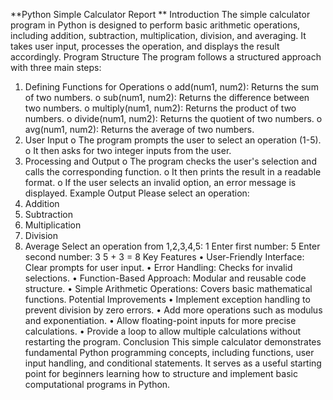 **Python Simple Calculator Report **
Introduction 
The simple calculator program in Python is designed to perform basic arithmetic operations, including addition, subtraction, multiplication, division, and averaging. It takes user input, processes the operation, and displays the result accordingly. 
Program Structure 
The program follows a structured approach with three main steps: 
1.	Defining Functions for Operations o 	add(num1, num2): Returns the sum of two numbers. o 	sub(num1, num2): Returns the difference between two numbers. o 	multiply(num1, num2): Returns the product of two numbers. o 	divide(num1, num2): Returns the quotient of two numbers. 
	o 	avg(num1, num2): Returns the average of two numbers. 
2.	User Input o 	The program prompts the user to select an operation (1-5). 
	o 	It then asks for two integer inputs from the user. 
3.	Processing and Output o 	The program checks the user's selection and calls the corresponding function. 
o	It then prints the result in a readable format. 
o	If the user selects an invalid option, an error message is displayed. Example Output 
Please select an operation: 
1.	Addition 
2.	Subtraction 
3.	Multiplication 
4.	Division 
5.	Average 
Select an operation from 1,2,3,4,5: 1 
Enter first number: 5 
Enter second number: 3 
5 + 3 = 8 
Key Features 
•	User-Friendly Interface: Clear prompts for user input. 
•	Error Handling: Checks for invalid selections. 
•	Function-Based Approach: Modular and reusable code structure. 
•	Simple Arithmetic Operations: Covers basic mathematical functions. 
Potential Improvements 
•	Implement exception handling to prevent division by zero errors. 
•	Add more operations such as modulus and exponentiation. 
•	Allow floating-point inputs for more precise calculations. 
•	Provide a loop to allow multiple calculations without restarting the program. 
Conclusion 
This simple calculator demonstrates fundamental Python programming concepts, including functions, user input handling, and conditional statements. It serves as a useful starting point for beginners learning how to structure and implement basic computational programs in Python. 
